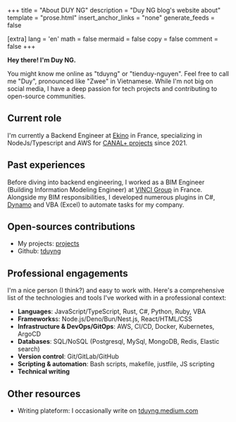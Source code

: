 +++
title = "About DUY NG"
description = "Duy NG blog's website about"
template = "prose.html"
insert_anchor_links = "none"
generate_feeds = false

[extra]
lang = 'en'
math = false
mermaid = false
copy = false
comment = false
+++

**Hey there! I'm Duy NG.**

You might know me online as "tduyng" or "tienduy-nguyen". Feel free to call me "Duy", pronounced like "Zwee" in Vietnamese. While I'm not big on social media, I have a deep passion for tech projects and contributing to open-source communities.

## Current role
I'm currently a Backend Engineer at [Ekino](https://www.ekino.fr) in France, specializing in NodeJs/Typescript and AWS for [CANAL+ projects](https://www.canalplus.com/) since 2021.

## Past experiences
Before diving into backend engineering, I worked as a BIM Engineer (Building Information Modeling Engineer) at [VINCI Group](https://www.vinci.com/vinci.nsf/fr/index.htm) in France. Alongside my BIM responsibilities, I developed numerous plugins in C#, [Dynamo](https://dynamobim.org/) and VBA (Excel) to automate tasks for my company.

## Open-sources contributions
- My projects: [projects](/projects)
- Github: [tduyng](https://github.com/tduyng)

## Professional engagements
I'm a nice person (I think?) and  easy to work with. Here's a comprehensive list of the technologies and tools I've worked with in a professional context:

- **Languages**: JavaScript/TypeScript, Rust, C#, Python, Ruby, VBA
- **Frameworks**s: Node.js/Deno/Bun/Nest.js, React/HTML/CSS
- **Infrastructure & DevOps/GitOps**: AWS, CI/CD, Docker, Kubernetes, ArgoCD
- **Databases**: SQL/NoSQL (Postgresql, MySql, MongoDB, Redis, Elastic search)
- **Version control**: Git/GitLab/GitHub
- **Scripting & automation**: Bash scripts, makefile, justfile, JS scripting
- **Technical writing**

## Other resources
- Writing plateform: I occasionally write on [tduyng.medium.com](https://tduyng.medium.com)